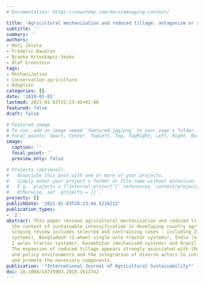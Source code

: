 ```yaml
---
# Documentation: https://wowchemy.com/docs/managing-content/

title: 'Agricultural mechanization and reduced tillage: antagonism or synergy?'
subtitle: ''
summary: ''
authors:
- Moti Jaleta
- Frédéric Baudron
- Branka Krivokapic-Skoko
- Olaf Erenstein
tags:
- Mechanization
- Conservation agriculture
- Adoption
categories: []
date: '2019-01-01'
lastmod: 2021-01-03T22:23:45+02:00
featured: false
draft: false

# Featured image
# To use, add an image named `featured.jpg/png` to your page's folder.
# Focal points: Smart, Center, TopLeft, Top, TopRight, Left, Right, BottomLeft, Bottom, BottomRight.
image:
  caption: ''
  focal_point: ''
  preview_only: false

# Projects (optional).
#   Associate this post with one or more of your projects.
#   Simply enter your project's folder or file name without extension.
#   E.g. `projects = ["internal-project"]` references `content/project/deep-learning/index.md`.
#   Otherwise, set `projects = []`.
projects: []
publishDate: '2021-01-03T20:23:44.521621Z'
publication_types:
- '2'
abstract: This paper reviews agricultural mechanization and reduced tillage use in
  the context of sustainable intensification in developing country agriculture. The
  scoping review includes selected and contrasting cases - including Zimbabwe (manual
  systems), Bangladesh (2-wheel single axle tractor systems), India (4-wheel i.e.,
  2 axles tractor systems), Kazakhstan (mechanized systems) and Brazil (diverse systems).
  The expansion of reduced tillage appears strongly associated with the level of agricultural mechanization – facilitated by a number of common drivers and contextualized by the prevailing farm power and intensity of tillage. Soil conservation, timely planting and farm power savings in crop establishment are important drivers for the expansion of reduced tillage across the world, facilitated by conducive markets, institutional
  and policy environments and the integration of diverse actors to introduce, adapt
  and promote the necessary components.
publication: '*International Journal of Agricultural Sustainability*'
doi: 10.1080/14735903.2019.1613742
---
```

